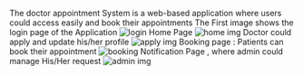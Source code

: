 The doctor appointment System is a web-based application where users could access easily and book their appointments 
 The First image shows the login page of the Application
![login](https://github.com/Raviravi19/doctorAppointment/assets/104505837/b4529961-068d-454c-854b-3a4af3b7c458)
Home Page 
![home  img](https://github.com/Raviravi19/doctorAppointment/assets/104505837/87a277d4-c583-4b75-a371-af41596826b2)
Doctor could apply and update his/her profile 
![apply img](https://github.com/Raviravi19/doctorAppointment/assets/104505837/01e26ad1-5688-4208-b975-1192e297d07a)
Booking page : Patients can book their appointment 
![booking](https://github.com/Raviravi19/doctorAppointment/assets/104505837/c406729c-1cd5-4948-9050-bb1c6431e584)
Notification Page , where admin could manage His/Her request 
![admin img](https://github.com/Raviravi19/doctorAppointment/assets/104505837/779edb64-7ef9-4d6e-8928-27d3fdf2f31e)


